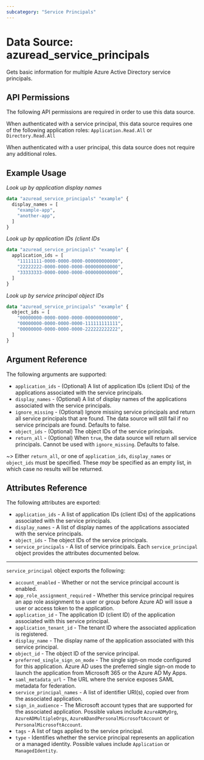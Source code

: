 ```yaml
---
subcategory: "Service Principals"
---
```


# Data Source: azuread_service_principals

Gets basic information for multiple Azure Active Directory service principals.

## API Permissions

The following API permissions are required in order to use this data source.

When authenticated with a service principal, this data source requires one of the following application roles: `Application.Read.All` or `Directory.Read.All`

When authenticated with a user principal, this data source does not require any additional roles.

## Example Usage

*Look up by application display names*

```terraform
data "azuread_service_principals" "example" {
  display_names = [
    "example-app",
    "another-app",
  ]
}
```

*Look up by application IDs (client IDs*

```terraform
data "azuread_service_principals" "example" {
  application_ids = [
    "11111111-0000-0000-0000-000000000000",
    "22222222-0000-0000-0000-000000000000",
    "33333333-0000-0000-0000-000000000000",
  ]
}
```

*Look up by service principal object IDs*

```terraform
data "azuread_service_principals" "example" {
  object_ids = [
    "00000000-0000-0000-0000-000000000000",
    "00000000-0000-0000-0000-111111111111",
    "00000000-0000-0000-0000-222222222222",
  ]
}
```

## Argument Reference

The following arguments are supported:

* `application_ids` - (Optional) A list of application IDs (client IDs) of the applications associated with the service principals.
* `display_names` - (Optional) A list of display names of the applications associated with the service principals.
* `ignore_missing` - (Optional) Ignore missing service principals and return all service principals that are found. The data source will still fail if no service principals are found. Defaults to false.
* `object_ids` - (Optional) The object IDs of the service principals.
* `return_all` - (Optional) When `true`, the data source will return all service principals. Cannot be used with `ignore_missing`. Defaults to false.

~> Either `return_all`, or one of `application_ids`, `display_names` or `object_ids` must be specified. These _may_ be specified as an empty list, in which case no results will be returned.

## Attributes Reference

The following attributes are exported:

* `application_ids` - A list of application IDs (client IDs) of the applications associated with the service principals.
* `display_names` - A list of display names of the applications associated with the service principals.
* `object_ids` - The object IDs of the service principals.
* `service_principals` - A list of service principals. Each `service_principal` object provides the attributes documented below.

---

`service_principal` object exports the following:

* `account_enabled` - Whether or not the service principal account is enabled.
* `app_role_assignment_required` - Whether this service principal requires an app role assignment to a user or group before Azure AD will issue a user or access token to the application.
* `application_id` - The application ID (client ID) of the application associated with this service principal.
* `application_tenant_id` - The tenant ID where the associated application is registered.
* `display_name` - The display name of the application associated with this service principal.
* `object_id` - The object ID of the service principal.
* `preferred_single_sign_on_mode` - The single sign-on mode configured for this application. Azure AD uses the preferred single sign-on mode to launch the application from Microsoft 365 or the Azure AD My Apps.
* `saml_metadata_url` - The URL where the service exposes SAML metadata for federation.
* `service_principal_names` - A list of identifier URI(s), copied over from the associated application.
* `sign_in_audience` - The Microsoft account types that are supported for the associated application. Possible values include `AzureADMyOrg`, `AzureADMultipleOrgs`, `AzureADandPersonalMicrosoftAccount` or `PersonalMicrosoftAccount`.
* `tags` - A list of tags applied to the service principal.
* `type` - Identifies whether the service principal represents an application or a managed identity. Possible values include `Application` or `ManagedIdentity`.

